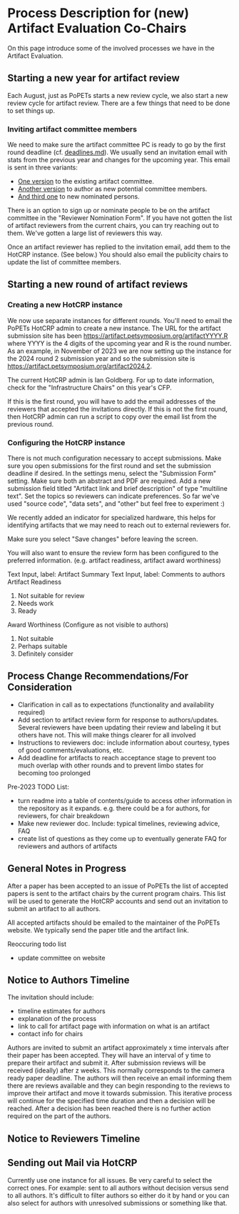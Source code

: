 # Process Description for (new) Artifact Evaluation Co-Chairs
On this page introduce some of the involved processes we have in the Artifact
Evaluation.

## Starting a new year for artifact review

Each August, just as PoPETs starts a new review cycle, we also start a new
review cycle for artifact review. There are a few things that need to be done to
set things up.

### Inviting artifact committee members

We need to make sure the artifact committee PC is ready to go by the first round
deadline (cf. [deadlines.md](PETS2026/deadlines.md)). We usually send an
invitation email with stats from the previous year and changes for the upcoming
year. This email is sent in three variants:
- [One version](EmailTemplates/) to the existing artifact committee.
- [Another version](EmailTemplates/) to author as new potential committee
  members.
- [And third one](EmailTemplates/) to new nominated persons.

There is an option to sign up or nominate people to be on the artifact
committee in the "Reviewer Nomination Form". If you have not gotten the list of
artifact reviewers from the current chairs, you can try reaching out to them.
We've gotten a large list of reviewers this way.

Once an artifact reviewer has replied to the invitation email, add them to the
HotCRP instance. (See below.) You should also email the publicity chairs to
update the list of committee members.

## Starting a new round of artifact reviews

### Creating a new HotCRP instance

We now use separate instances for different rounds. You'll need to email the
PoPETs HotCRP admin to create a new instance. The URL for the artifact
submission site has been https://artifact.petsymposium.org/artifactYYYY.R where
YYYY is the 4 digits of the upcoming year and R is the round number. As an
example, in November of 2023 we are now setting up the instance for the 2024
round 2 submission year and so the submission site is
https://artifact.petsymposium.org/artifact2024.2.

The current HotCRP admin is Ian Goldberg. For up to date information, check for
the "Infrastructure Chairs" on this year's CFP.

If this is the first round, you will have to add the email addresses of the
reviewers that accepted the invitations directly. If this is not the first
round, then HotCRP admin can run a script to copy over the email list from the
previous round.

### Configuring the HotCRP instance

There is not much configuration necessary to accept submissions. Make sure you
open submissions for the first round and set the submission deadline if desired.
In the settings menu, select the "Submission Form" setting. Make sure both an
abstract and PDF are required. Add a new submission field titled "Artifact link
and brief description" of type "multiline text". Set the topics so reviewers can
indicate preferences. So far we've used "source code", "data sets", and "other"
but feel free to experiment :)

We recently added an indicator for specialized hardware, this helps for
identifying artifacts that we may need to reach out to external reviewers for.

Make sure you select "Save changes" before leaving the screen.

You will also want to ensure the review form has been configured to the
preferred information. (e.g. artifact readiness, artifact award worthiness)

Text Input, label: Artifact Summary Text Input, label: Comments to authors
Artifact Readiness
1. Not suitable for review
2. Needs work
3. Ready

Award Worthiness (Configure as not visible to authors)
1. Not suitable
2. Perhaps suitable
3. Definitely consider

## Process Change Recommendations/For Consideration
- Clarification in call as to expectations (functionality and availability
  required)
- Add section to artifact review form for response to authors/updates. Several
  reviewers have been updating their review and labeling it but others have not.
  This will make things clearer for all involved
- Instructions to reviewers doc: include information about courtesy, types of
  good comments/evaluations, etc.
- Add deadline for artifacts to reach acceptance stage to prevent too much
  overlap with other rounds and to prevent limbo states for becoming too
  prolonged

Pre-2023 TODO List:
- turn readme into a table of contents/guide to access other information in the
  repository as it expands. e.g. there could be a for authors, for reviewers,
  for chair breakdown
- Make new reviewer doc. Include: typical timelines, reviewing advice, FAQ
- create list of questions as they come up to eventually generate FAQ for
  reviewers and authors of artifacts

## General Notes in Progress
After a paper has been accepted to an issue of PoPETs the list of accepted
papers is sent to the artifact chairs by the current program chairs. This list
will be used to generate the HotCRP accounts and send out an invitation to
submit an artifact to all authors.

All accepted artifacts should be emailed to the maintainer of the PoPETs
website. We typically send the paper title and the artifact link.

Reoccuring todo list
- update committee on website

## Notice to Authors Timeline
The invitation should include:
- timeline estimates for authors
- explanation of the process
- link to call for artifact page with information on what is an artifact
- contact info for chairs

Authors are invited to submit an artifact approximately x time intervals after
their paper has been accepted. They will have an interval of y time to prepare
their artifact and submit it. After submission reviews will be received
(ideally) after z weeks. This normally corresponds to the camera ready paper
deadline. The authors will then receive an email informing them there are
reviews available and they can begin responding to the reviews to improve their
artifact and move it towards submission. This iterative process will continue
for the specified time duration and then a decision will be reached. After a
decision has been reached there is no further action required on the part of the
authors.


## Notice to Reviewers Timeline



## Sending out Mail via HotCRP
Currently use one instance for all issues. Be very careful to select the correct
ones. For example: sent to all authors without decision versus send to all
authors. It's difficult to filter authors so either do it by hand or you can
also select for authors with unresolved submissions or something like that.
